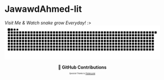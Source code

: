 # JawawdAhmed-lit

_Visit Me & Watch snake grow Everyday! :>_
<picture>
  <source media="(prefers-color-scheme: dark)" srcset="[github-contribution-grid-snake-dark.svg](https://raw.githubusercontent.com/JawwadAhmed-lit/JawawdAhmed-lit/output/github-contribution-grid-snake-dark.svg)">
  <source media="(prefers-color-scheme: light)" srcset="[snake](https://raw.githubusercontent.com/JawwadAhmed-lit/JawawdAhmed-lit/output/github-contribution-grid-snake.svg)">
  <img alt="github contribution grid snake animation" src="https://raw.githubusercontent.com/JawwadAhmed-lit/JawawdAhmed-lit/output/github-contribution-grid-snake.svg">
</picture>

<p align="center">
  <strong>🐍 GitHub Contributions </strong><br>
  <span style="font-size: 0.4em;"><i>Speacial Thanks to <a href="https://github.com/Platane/snk" target="_blank">Platane/snk</a></i></span>
</p>
